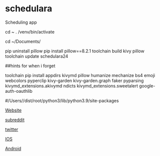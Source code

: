 # schedulara
Scheduling app


cd ~
. /venv/bin/activate

cd ~/Documents/

pip uninstall pillow
pip install pillow==8.2.1
toolchain build kivy pillow
toolchain update schedulara24

##hints for when i forget

toolchain pip install appdirs kivymd pillow humanize mechanize bs4 emoji webcolors pyperclip kivy-garden kivy-garden.graph faker pyparsing kivymd_extensions.akivymd ndicts kivymd_extensions.sweetalert google-auth-oauthlib


#/Users/<name>/dist/root/python3/lib/python3.9/site-packages



[Website](https://kevinwulff.com/schedulara)

[subreddit](https://reddit.com/r/schedulara)

[twitter](https://twitter.com/schedulara_app)

[IOS](https://twitter.com/schedulara_app)

[Android](https://kevinwulff.com/schedulara.aab)
